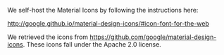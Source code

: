 We self-host the Material Icons by following the instructions here:

http://google.github.io/material-design-icons/#icon-font-for-the-web

We retrieved the icons from https://github.com/google/material-design-icons.
These icons fall under the Apache 2.0 license.
